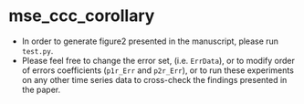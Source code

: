 # mse_ccc_corollary
* In order to generate figure2 presented in the manuscript, please run `test.py`.
* Please feel free to change the error set, (i.e. `ErrData`), or to modify order of errors coefficients (`p1r_Err` and `p2r_Err`), or to run these experiments on any other time series data to cross-check the findings presented in the paper. 
